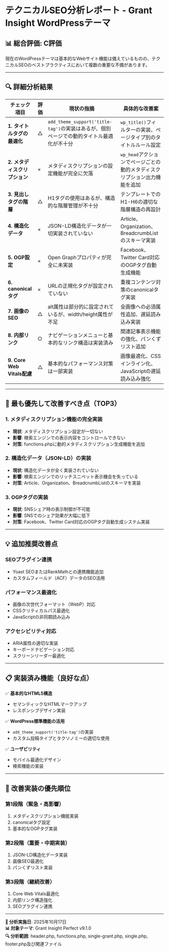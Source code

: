 # テクニカルSEO分析レポート - Grant Insight WordPressテーマ

## 📊 総合評価: **C評価**

現在のWordPressテーマは基本的なWebサイト機能は備えているものの、テクニカルSEOのベストプラクティスにおいて複数の重要な不備があります。

---

## 🔍 詳細分析結果

| チェック項目 | 評価 | 現状の指摘 | 具体的な改善案 |
|-------------|------|-----------|---------------|
| **1. タイトルタグの最適化** | △ | `add_theme_support('title-tag')`の実装はあるが、個別ページでの動的タイトル最適化が不十分 | `wp_title()`フィルターの実装、ページタイプ別のタイトルルール設定 |
| **2. メタディスクリプション** | × | メタディスクリプションの設定機能が完全に欠落 | `wp_head`アクションでページごとの動的メタディスクリプション出力機能を追加 |
| **3. 見出しタグの階層** | △ | H1タグの使用はあるが、構造的な階層管理が不十分 | テンプレートでのH1-H6の適切な階層構造の再設計 |
| **4. 構造化データ** | × | JSON-LD構造化データが一切実装されていない | Article、Organization、BreadcrumbListのスキーマ実装 |
| **5. OGP設定** | × | Open Graphプロパティが完全に未実装 | Facebook、Twitter Card対応のOGPタグ自動生成機能 |
| **6. canonicalタグ** | × | URLの正規化タグが設定されていない | 重複コンテンツ対策のcanonicalタグ実装 |
| **7. 画像のSEO** | △ | alt属性は部分的に設定されているが、width/height属性が不足 | 全画像への必須属性追加、遅延読み込み実装 |
| **8. 内部リンク** | ○ | ナビゲーションメニューと基本的なリンク構造は実装済み | 関連記事表示機能の強化、パンくずリスト追加 |
| **9. Core Web Vitals配慮** | △ | 基本的なパフォーマンス対策は一部実装 | 画像最適化、CSSインライン化、JavaScriptの遅延読み込み強化 |

---

## 🚨 最も優先して改善すべき点（TOP3）

### 1. **メタディスクリプション機能の完全実装**
- **現状**: メタディスクリプション設定が一切ない
- **影響**: 検索エンジンでの表示内容をコントロールできない
- **対策**: functions.phpに動的メタディスクリプション生成機能を追加

### 2. **構造化データ（JSON-LD）の実装**
- **現状**: 構造化データが全く実装されていない
- **影響**: 検索エンジンでのリッチスニペット表示機会を失っている
- **対策**: Article、Organization、BreadcrumbListのスキーマを実装

### 3. **OGPタグの実装**
- **現状**: SNSシェア時の表示制御が不可能
- **影響**: SNSでのシェア効果が大幅に低下
- **対策**: Facebook、Twitter Card対応のOGPタグ自動生成システム実装

---

## 💡 追加推奨改善点

### SEOプラグイン連携
- Yoast SEOまたはRankMathとの連携機能追加
- カスタムフィールド（ACF）データのSEO活用

### パフォーマンス最適化
- 画像の次世代フォーマット（WebP）対応
- CSSクリティカルパス最適化
- JavaScriptの非同期読み込み

### アクセシビリティ対応
- ARIA属性の適切な実装
- キーボードナビゲーション対応
- スクリーンリーダー最適化

---

## 📋 実装済み機能（良好な点）

✅ **基本的なHTML5構造**
- セマンティックなHTMLマークアップ
- レスポンシブデザイン実装

✅ **WordPress標準機能の活用**
- `add_theme_support('title-tag')`の実装
- カスタム投稿タイプとタクソノミーの適切な使用

✅ **ユーザビリティ**
- モバイル最適化デザイン
- 検索機能の実装

---

## 🎯 改善実装の優先順位

### 第1段階（緊急・高影響）
1. メタディスクリプション機能実装
2. canonicalタグ設定
3. 基本的なOGPタグ実装

### 第2段階（重要・中期実装）
1. JSON-LD構造化データ実装
2. 画像SEO最適化
3. パンくずリスト実装

### 第3段階（継続改善）
1. Core Web Vitals最適化
2. 内部リンク構造強化
3. SEOプラグイン連携

---

**📝 分析実施日**: 2025年10月17日  
**📊 対象テーマ**: Grant Insight Perfect v9.1.0  
**🔍 分析範囲**: header.php, functions.php, single-grant.php, single.php, footer.php及び関連ファイル